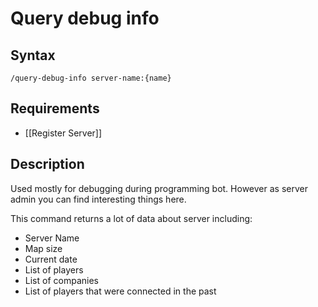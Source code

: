 # Query debug info

## Syntax

`/query-debug-info server-name:{name}`

## Requirements

- [[Register Server]]

## Description

Used mostly for debugging during programming bot. However as server admin you can find interesting things here.  

This command returns a lot of data about server including:
- Server Name
- Map size
- Current date
- List of players
- List of companies
- List of players that were connected in the past
